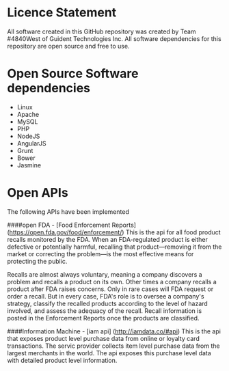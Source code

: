 Licence Statement
=========

All software created in this GitHub repository was created by Team #4840West of Guident Technologies Inc.  All software dependencies for this repository are open source and free to use.  

Open Source Software dependencies
=========
* Linux
* Apache
* MySQL
* PHP
* NodeJS
* AngularJS
* Grunt
* Bower
* Jasmine


Open APIs
=========

The following APIs have been implemented

####open FDA - [Food Enforcement Reports] (https://open.fda.gov/food/enforcement/)
This is the api for all food product recalls monitored by the FDA. When an FDA-regulated product is either defective or potentially harmful, recalling that product—removing it from the market or correcting the problem—is the most effective means for protecting the public.

Recalls are almost always voluntary, meaning a company discovers a problem and recalls a product on its own. Other times a company recalls a product after FDA raises concerns. Only in rare cases will FDA request or order a recall. But in every case, FDA's role is to oversee a company's strategy, classify the recalled products according to the level of hazard involved, and assess the adequacy of the recall. Recall information is posted in the Enforcement Reports once the products are classified.


####Information Machine - [iam api] (http://iamdata.co/#api)
This is the api that exposes product level purchase data from online or loyalty card transactions.  The servic provider collects item level purchase data from the largest merchants in the world. The api exposes this purchase level data with detailed product level information.
